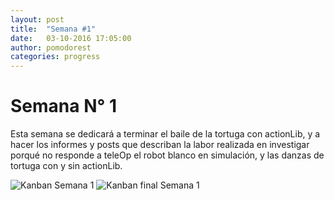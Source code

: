 ```yaml
---
layout: post
title:  "Semana #1"
date:   03-10-2016 17:05:00
author: pomodorest
categories: progress
---
```


# Semana N° 1

Esta semana se dedicará a terminar el baile de la tortuga con actionLib, y a hacer los informes y posts que describan la labor realizada en investigar porqué no responde a teleOp el robot blanco en simulación, y las danzas de tortuga con y sin actionLib.

![Kanban Semana 1]({{site.baseurl}}/assets/week-progress/kanban1.png)
![Kanban final Semana 1]({{site.baseurl}}/assets/week-progress/kanban1-final.png)
